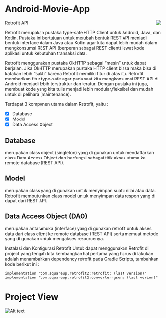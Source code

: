 # Android-Movie-App


<a href="https://www.fsf.org">
	<img align="right" src="https://github.com/rendiwibawa/Layout_dan_Intent/blob/master/ezgif.com-gif-maker%20(3).gif">
</a>

Retrofit API

Retrofit merupakan pustaka type-safe HTTP Client untuk Android, Java, dan Kotlin. Pustaka ini bertujuan untuk merubah bentuk REST API menjadi bentuk interface dalam Java atau Kotlin agar kita dapat lebih mudah dalam mengkonsumsi REST API (berperan sebagai REST client) lewat kode aplikasi untuk kebutuhan transaksi data.

Retrofit menggunakan pustaka OkHTTP sebagai “mesin” untuk dapat berjalan. Jika OkHTTP merupakan pustaka HTTP client biasa maka bisa di katakan lebih “sakti” karena Retrofit memiliki fitur di atas itu. Retrofit memberikan fitur type-safe agar pada saat kita mengkonsumsi REST API di Android menjadi lebih terstruktur dan teratur. Dengan pustaka ini juga, membuat kode yang kita tulis menjadi lebih modular,fleksibel dan mudah untuk di pelihara (maintenance).

Terdapat 3 komponen utama dalam Retrofit, yaitu :

- [x] Database
- [x] Model
- [x] Data Access Object

## Database 
merupakan class object (singleton) yang di gunakan untuk mendaftarkan class Data Access Object dan berfungsi sebagai titik akses utama ke remote database (REST API).

## Model 
merupakan class yang di gunakan untuk menyimpan suatu nilai atau data. Retrofit membutuhkan class model untuk menyimpan data respon yang di dapat dari REST API.

## Data Access Object (DAO) 
merupakan antaramuka (interface) yang di gunakan retrofit untuk akses data dari class client ke remote database (REST API) serta memuat metode yang di gunakan untuk mengakses resourcenya.

Instalasi dan Konfigurasi Retrofit
Untuk dapat menggunakan Retrofit di project yang tengah kita kembangkan hal pertama yang harus di lakukan adalah menambahkan dependency retrofit pada Gradle Scripts, tambahkan kode berikut ini :

    implementation "com.squareup.retrofit2:retrofit: (last version)"
    implementation "com.squareup.retrofit2:converter-gson: (last verion)"
  
 # Project View
 
![Alt text](3ss.jpeg)
